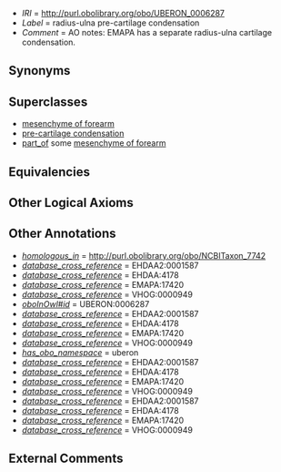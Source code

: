  * *IRI* = http://purl.obolibrary.org/obo/UBERON_0006287
 * *Label* = radius-ulna pre-cartilage condensation
 * *Comment* = AO notes: EMAPA has a separate radius-ulna cartilage condensation.

## Synonyms


## Superclasses

 * [mesenchyme of forearm](../../UBERON/27/UBERON_0003327.md)
 * [pre-cartilage condensation](../../UBERON/66/UBERON_0005866.md)
 * [part_of](../../BFO/50/BFO_0000050.md) some [mesenchyme of forearm](../../UBERON/27/UBERON_0003327.md)

## Equivalencies


## Other Logical Axioms


## Other Annotations

 * *[homologous_in](../../core#homologous/in/core#homologous_in.md)* = http://purl.obolibrary.org/obo/NCBITaxon_7742
 * *[database_cross_reference](../../ef/oboInOwl#hasDbXref.md)* = EHDAA2:0001587
 * *[database_cross_reference](../../ef/oboInOwl#hasDbXref.md)* = EHDAA:4178
 * *[database_cross_reference](../../ef/oboInOwl#hasDbXref.md)* = EMAPA:17420
 * *[database_cross_reference](../../ef/oboInOwl#hasDbXref.md)* = VHOG:0000949
 * *[oboInOwl#id](../../id/oboInOwl#id.md)* = UBERON:0006287
 * *[database_cross_reference](../../ef/oboInOwl#hasDbXref.md)* = EHDAA2:0001587
 * *[database_cross_reference](../../ef/oboInOwl#hasDbXref.md)* = EHDAA:4178
 * *[database_cross_reference](../../ef/oboInOwl#hasDbXref.md)* = EMAPA:17420
 * *[database_cross_reference](../../ef/oboInOwl#hasDbXref.md)* = VHOG:0000949
 * *[has_obo_namespace](../../ce/oboInOwl#hasOBONamespace.md)* = uberon
 * *[database_cross_reference](../../ef/oboInOwl#hasDbXref.md)* = EHDAA2:0001587
 * *[database_cross_reference](../../ef/oboInOwl#hasDbXref.md)* = EHDAA:4178
 * *[database_cross_reference](../../ef/oboInOwl#hasDbXref.md)* = EMAPA:17420
 * *[database_cross_reference](../../ef/oboInOwl#hasDbXref.md)* = VHOG:0000949
 * *[database_cross_reference](../../ef/oboInOwl#hasDbXref.md)* = EHDAA2:0001587
 * *[database_cross_reference](../../ef/oboInOwl#hasDbXref.md)* = EHDAA:4178
 * *[database_cross_reference](../../ef/oboInOwl#hasDbXref.md)* = EMAPA:17420
 * *[database_cross_reference](../../ef/oboInOwl#hasDbXref.md)* = VHOG:0000949

## External Comments

